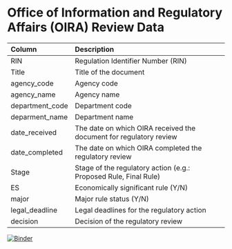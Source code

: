 # Office of Information and Regulatory Affairs (OIRA) Review Data 



| Column |  Description                                                           | 
| :-------- | :-----------------------------------------------------------------------------|
| RIN | Regulation Identifier Number (RIN)  |
| Title   |  Title of the document           |
| agency_code |   Agency code                                                                       | 
| agency_name | Agency name                                                                            |
| department_code | Department code                                        |
| deparment_name | Department name | 
| date_received | The date on which OIRA received the document for regulatory review | 
| date_completed | The date on which OIRA completed the regulatory review | 
| Stage | Stage of the regulatory action (e.g.: Proposed Rule, Final Rule) | 
| ES |  Economically significant rule (Y/N)  |
| major |   Major rule status (Y/N)    |
| legal_deadline |	Legal deadlines for the regulatory action    |
| decision |	Decision of the regulatory review    |


[![Binder](https://mybinder.org/badge_logo.svg)](https://mybinder.org/v2/gh/zhoudanxie/regulatory_data_repository/HEAD?urlpath=%2Fvoila%2Frender%2Foira_review_data%2FOIRAXMLtoCSV.ipynb)